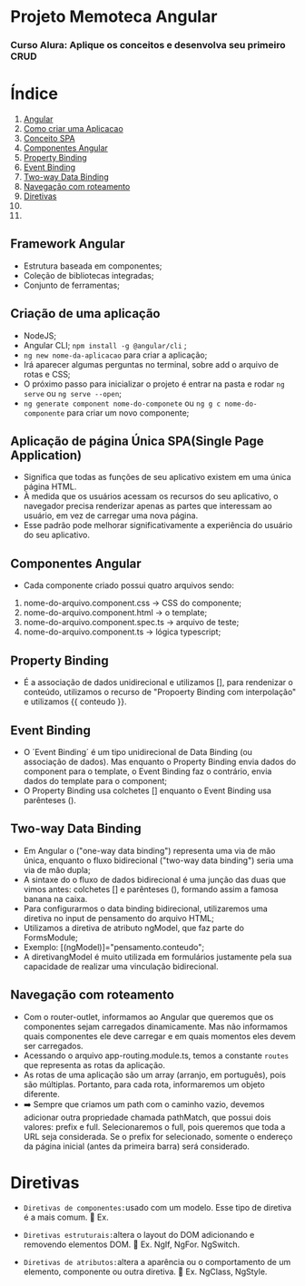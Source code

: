 # Projeto Memoteca Angular
### Curso Alura: Aplique os conceitos e desenvolva seu primeiro CRUD

# Índice

 1. [Angular](#angular)
 2. [Como criar uma Aplicacao](#aplicacao)
 3. [Conceito SPA](#spa)
 4. [Componentes Angular](#componentes)
 5. [Property Binding](#property-binding)
 6. [Event Binding](#event-binding)
 7. [Two-way Data Binding](#to-way-data-binding)
 8. [Navegação com roteamento](#router)
 9. [Diretivas](#diretivas)
 10. [](#)
 11. [](#)

<div id='angular'/> 

## Framework Angular

- Estrutura baseada em componentes;
- Coleção de bibliotecas integradas;
- Conjunto de ferramentas;

<div id='aplicacao'/> 

## Criação de uma aplicação

- NodeJS;
- Angular CLI; `npm install -g @angular/cli` ;
- `ng new nome-da-aplicacao` para criar a aplicação;
- Irá aparecer algumas perguntas no terminal, sobre add o arquivo de rotas e CSS;
- O próximo passo para inicializar o projeto é entrar na pasta e rodar `ng serve` ou `ng serve --open`; 
- `ng generate component nome-do-componete` ou `ng g c nome-do-componente` para criar um novo componente;


<div id='spa'/> 

## Aplicação de página Única SPA(Single Page Application)

- Significa que todas as funções de seu aplicativo existem em uma única página HTML. 
- À medida que os usuários acessam os recursos do seu aplicativo, o navegador precisa renderizar apenas as partes que interessam ao usuário, em vez de carregar uma nova página. 
- Esse padrão pode melhorar significativamente a experiência do usuário do seu aplicativo.


<div id='componentes'/> 

## Componentes Angular

- Cada componente criado possui  quatro arquivos sendo:
1. nome-do-arquivo.component.css -> CSS do componente;
2. nome-do-arquivo.component.html -> o template;
3. nome-do-arquivo.component.spec.ts -> arquivo de teste;
4. nome-do-arquivo.component.ts -> lógica typescript;

<div id="property-binding"/>

## Property Binding

- É a associação de dados unidirecional e utilizamos [], para rendenizar o conteúdo, utilizamos o recurso de "Propoerty Binding com interpolação" e utilizamos {{ conteudo }}.


<div id='event-binding'/> 

## Event Binding

- O ´Event Binding´ é um tipo unidirecional de Data Binding (ou associação de dados). Mas enquanto o Property Binding envia dados do component para o template, o Event Binding faz o contrário, envia dados do template para o component;
- O Property Binding usa colchetes [] enquanto o Event Binding usa parênteses ().


<div id='to-way-data-binding'/> 

## Two-way Data Binding

- Em Angular o ("one-way data binding") representa uma via de mão única, enquanto o fluxo bidirecional ("two-way data binding") seria uma via de mão dupla;
- A sintaxe do o fluxo de dados bidirecional é uma junção das duas que vimos antes: colchetes [] e parênteses (), formando assim a famosa banana na caixa.
- Para configurarmos o data binding bidirecional, utilizaremos uma diretiva no input de pensamento do arquivo HTML;
- Utilizamos a diretiva de atributo ngModel, que faz parte do FormsModule;
- Exemplo: [(ngModel)]="pensamento.conteudo";
- A diretivangModel é muito utilizada em formulários justamente pela sua capacidade de realizar uma vinculação bidirecional.


<div id='router'/>


## Navegação com roteamento

- Com o router-outlet, informamos ao Angular que queremos que os componentes sejam carregados dinamicamente. Mas não informamos quais componentes ele deve carregar e em quais momentos eles devem ser carregados.
- Acessando o arquivo app-routing.module.ts, temos a constante `routes` que representa as rotas da aplicação.
- As rotas de uma aplicação são um array (arranjo, em português), pois são múltiplas. Portanto, para cada rota, informaremos um objeto diferente.
- ➡️ Sempre que criamos um path com o caminho vazio, devemos adicionar outra propriedade chamada pathMatch, que possui dois valores: prefix e full. Selecionaremos o full, pois queremos que toda a URL seja considerada. Se o prefix for selecionado, somente o endereço da página inicial (antes da primeira barra) será considerado.


<div id='diretivas'/>


# Diretivas

- `Diretivas de componentes:`usado com um modelo. Esse tipo de diretiva é a mais comum.
📌 Ex. <app-listarPensamentos>

- `Diretivas estruturais:`altera o layout do DOM adicionando e removendo elementos DOM.
📌 Ex. NgIf, NgFor. NgSwitch.

- `Diretivas de atributos:`altera a aparência ou o comportamento de um elemento, componente ou outra diretiva.
📌 Ex. NgClass, NgStyle.